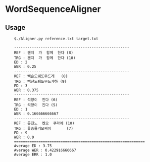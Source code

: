 # WordSequenceAligner

## Usage

        $./Aligner.py reference.txt target.txt

        ----------------------------------------------------
        REF : 겐지  가  함께  한다 (8)
        TRG : 겐지  가  함께  한다 (10)
        ED : 2
        WER : 0.25
        ----------------------------------------------------
        REF : 빽슨도쉐또무드게   (8)
        TRG : 빽선도쉐또무드갸하 (9)
        ED : 3
        WER : 0.375
        ----------------------------------------------------
        REF : 석양이  진다 (6)
        TRG : 석양이  진다 (5)
        ED : 1
        WER : 0.166666666667
        ----------------------------------------------------
        REF : 류진노  켄오  쿠라에 (10)
        TRG : 류승룡기모찌이       (7)
        ED : 9
        WER : 0.9
        ===========================================================
        Average ED : 3.75
        Average WER : 0.422916666667
        Average ERR : 1.0

